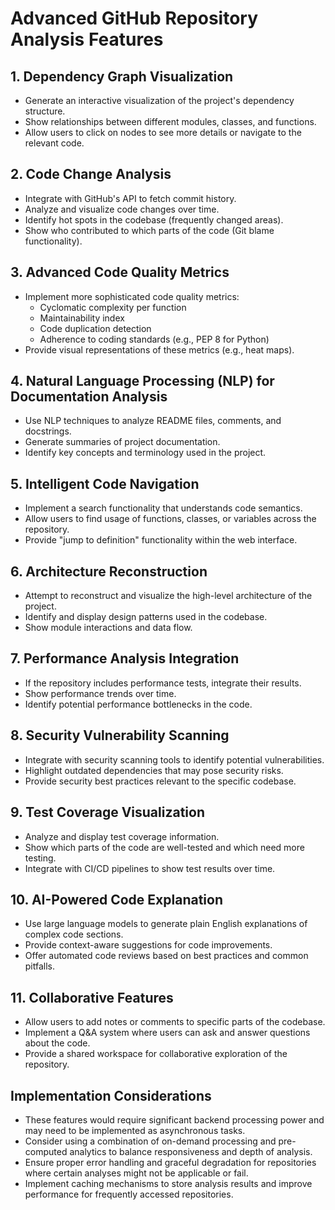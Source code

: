 # Advanced GitHub Repository Analysis Features

## 1. Dependency Graph Visualization
- Generate an interactive visualization of the project's dependency structure.
- Show relationships between different modules, classes, and functions.
- Allow users to click on nodes to see more details or navigate to the relevant code.

## 2. Code Change Analysis
- Integrate with GitHub's API to fetch commit history.
- Analyze and visualize code changes over time.
- Identify hot spots in the codebase (frequently changed areas).
- Show who contributed to which parts of the code (Git blame functionality).

## 3. Advanced Code Quality Metrics
- Implement more sophisticated code quality metrics:
  - Cyclomatic complexity per function
  - Maintainability index
  - Code duplication detection
  - Adherence to coding standards (e.g., PEP 8 for Python)
- Provide visual representations of these metrics (e.g., heat maps).

## 4. Natural Language Processing (NLP) for Documentation Analysis
- Use NLP techniques to analyze README files, comments, and docstrings.
- Generate summaries of project documentation.
- Identify key concepts and terminology used in the project.

## 5. Intelligent Code Navigation
- Implement a search functionality that understands code semantics.
- Allow users to find usage of functions, classes, or variables across the repository.
- Provide "jump to definition" functionality within the web interface.

## 6. Architecture Reconstruction
- Attempt to reconstruct and visualize the high-level architecture of the project.
- Identify and display design patterns used in the codebase.
- Show module interactions and data flow.

## 7. Performance Analysis Integration
- If the repository includes performance tests, integrate their results.
- Show performance trends over time.
- Identify potential performance bottlenecks in the code.

## 8. Security Vulnerability Scanning
- Integrate with security scanning tools to identify potential vulnerabilities.
- Highlight outdated dependencies that may pose security risks.
- Provide security best practices relevant to the specific codebase.

## 9. Test Coverage Visualization
- Analyze and display test coverage information.
- Show which parts of the code are well-tested and which need more testing.
- Integrate with CI/CD pipelines to show test results over time.

## 10. AI-Powered Code Explanation
- Use large language models to generate plain English explanations of complex code sections.
- Provide context-aware suggestions for code improvements.
- Offer automated code reviews based on best practices and common pitfalls.

## 11. Collaborative Features
- Allow users to add notes or comments to specific parts of the codebase.
- Implement a Q&A system where users can ask and answer questions about the code.
- Provide a shared workspace for collaborative exploration of the repository.

## Implementation Considerations
- These features would require significant backend processing power and may need to be implemented as asynchronous tasks.
- Consider using a combination of on-demand processing and pre-computed analytics to balance responsiveness and depth of analysis.
- Ensure proper error handling and graceful degradation for repositories where certain analyses might not be applicable or fail.
- Implement caching mechanisms to store analysis results and improve performance for frequently accessed repositories.